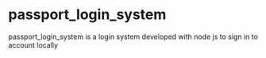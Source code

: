 # passport_login_system
passport_login_system is a login system developed with node js to sign in to account locally
